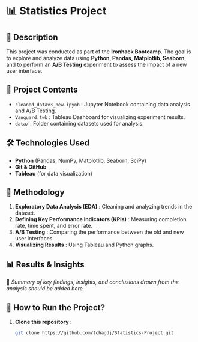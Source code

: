 # 📊 Statistics Project

## 📌 Description
This project was conducted as part of the **Ironhack Bootcamp**. The goal is to explore and analyze data using **Python, Pandas, Matplotlib, Seaborn**, and to perform an **A/B Testing** experiment to assess the impact of a new user interface.

## 📁 Project Contents
- `cleaned_datav3_new.ipynb` : Jupyter Notebook containing data analysis and A/B Testing.
- `Vanguard.twb` : Tableau Dashboard for visualizing experiment results.
- `data/` : Folder containing datasets used for analysis.

## 🛠️ Technologies Used
- **Python** (Pandas, NumPy, Matplotlib, Seaborn, SciPy)
- **Git & GitHub**
- **Tableau** (for data visualization)

## 🔬 Methodology
1. **Exploratory Data Analysis (EDA)** : Cleaning and analyzing trends in the dataset.
2. **Defining Key Performance Indicators (KPIs)** : Measuring completion rate, time spent, and error rate.
3. **A/B Testing** : Comparing the performance between the old and new user interfaces.
4. **Visualizing Results** : Using Tableau and Python graphs.

## 📊 Results & Insights
📌 *Summary of key findings, insights, and conclusions drawn from the analysis should be added here.*

## 🚀 How to Run the Project?
1. **Clone this repository** :
   ```bash
   git clone https://github.com/tchagdj/Statistics-Project.git

